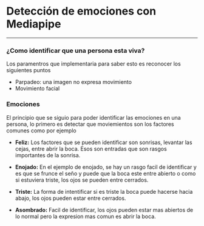 # Detección de emociones con Mediapipe
---

### ¿Como identificar que una persona esta viva?

Los paramentros que implementaria para saber esto es reconocer  los siguientes puntos
- Parpadeo: una imagen no expresa movimiento 
- Movimiento facial


### Emociones

El principio que se siguio para poder identificar las emociones en una persona, lo primero es detectar que moviemientos son los factores comunes como por ejemplo

- <b>Feliz:</b>  Los factores que se pueden identificar son sonrisas, levantar las cejas, entre abrir la boca. Esos son entradas que son rasgos importantes de la sonrisa.

- <b>Enojado:</b> En el ejemplo de enojado, se hay un rasgo facil de identificar y es que se frunce el seño y puede que la boca este entre abierto o como si estuviera triste, los ojos se pueden entre cerrados. 

- <b>Triste:</b> La forma de intentificar si es triste la boca puede hacerse hacia abajo, los ojos pueden estar entre cerrados.

- <b>Asombrado:</b> Facil de identificar, los ojos pueden estar mas abiertos de lo normal pero la expresion mas comun es abrir la boca.